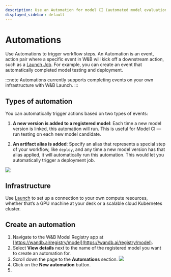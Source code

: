 ```yaml
---
description: Use an Automation for model CI (automated model evaluation pipelines) and model deployment.
displayed_sidebar: default
---
```


# Automations
Use Automations to trigger workflow steps. An Automation is an event, action pair where a specific event in W&B will kick off a downstream action, such as a [Launch Job](../launch/create-job.md).  For example, you can create an event that automatically completed model testing and deployment.

:::note
Automations currently supports completing events on your own infrastructure with W&B Launch. 
:::


## Types of automation
You can automatically trigger actions based on two types of events:

1. **A new version is added to a registered model**: Each time a new model version is linked, this automation will run. This is useful for Model CI — run testing on each new model candidate. 

2. **An artifact alias is added**: Specify an alias that represents a special step of your workflow, like `deploy`, and any time a new model version has that alias applied, it will automatically run this automation. This would let you automatically trigger a deployment job.

![](/images/models/automations_sidebar_step_1.png)

## Infrastructure

Use [Launch](../launch/intro.md) to set up a connection to your own compute resources, whether that’s a GPU machine at your desk or a scalable cloud Kubernetes cluster.

<!-- ## Walkthrough
For a step by step guide on how to use Automations for Model CI, check out [this](https://wandb.ai/examples/wandb_automations/reports/Model-CI-with-W-B-Automations--Vmlldzo0NDY5OTIx) report. -->


## Create an automation

1. Navigate to the W&B Model Registry app at [https://wandb.ai/registry/model](https://wandb.ai/registry/model).
2. Select **View details** next to the name of the registered model you want to create an automation for.
3. Scroll down the page to the **Automations** section.
![](/images/models/automations_section_in_registry.png)
4. Click on the **New automation** button. 
5. 